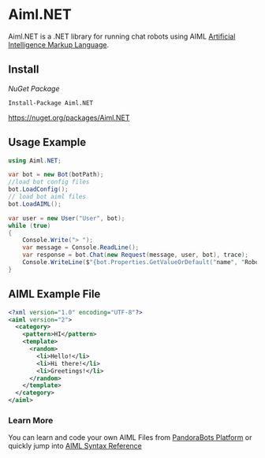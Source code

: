 # Aiml.NET
Aiml.NET is a .NET library for running chat robots using AIML [Artificial Intelligence Markup Language](http://www.aiml.foundation/).

## Install 

*NuGet Package*
```
Install-Package Aiml.NET
```
https://nuget.org/packages/Aiml.NET

## Usage Example

```cs
using Aiml.NET;

var bot = new Bot(botPath);
//load bot config files
bot.LoadConfig();
// load bot aiml files
bot.LoadAIML();

var user = new User("User", bot);
while (true)
{
	Console.Write("> ");
	var message = Console.ReadLine();
	var response = bot.Chat(new Request(message, user, bot), trace);
	Console.WriteLine($"{bot.Properties.GetValueOrDefault("name", "Robot")}: {response}");
}
```

## AIML Example File
```xml
<?xml version="1.0" encoding="UTF-8"?>
<aiml version="2">
  <category>
    <pattern>HI</pattern>
    <template>
      <random>
        <li>Hello!</li>
        <li>Hi there!</li>
        <li>Greetings!</li>
      </random>
    </template>
  </category>
</aiml>

```

### Learn More
 You can learn and code your own AIML Files from [PandoraBots Platform](https://home.pandorabots.com/home.html) or quickly jump into  [AIML Syntax Reference](https://www.pandorabots.com/docs/aiml-reference/)
